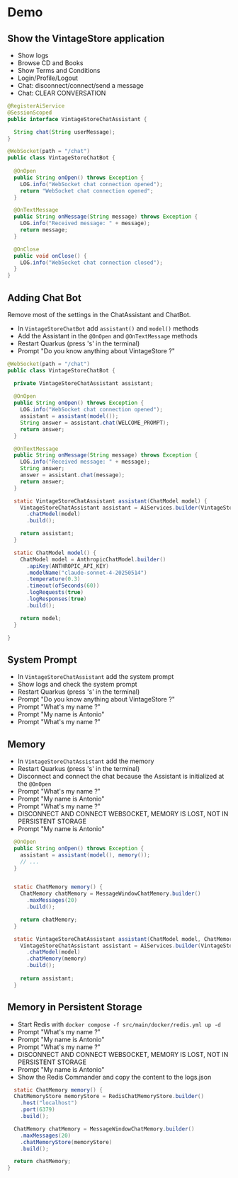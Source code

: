 # Demo

## Show the VintageStore application

* Show logs
* Browse CD and Books
* Show Terms and Conditions
* Login/Profile/Logout
* Chat: disconnect/connect/send a message
* Chat: CLEAR CONVERSATION

```java
@RegisterAiService
@SessionScoped
public interface VintageStoreChatAssistant {

  String chat(String userMessage);
}
```

```java
@WebSocket(path = "/chat")
public class VintageStoreChatBot {
  
  @OnOpen
  public String onOpen() throws Exception {
    LOG.info("WebSocket chat connection opened");
    return "WebSocket chat connection opened";
  }

  @OnTextMessage
  public String onMessage(String message) throws Exception {
    LOG.info("Received message: " + message);
    return message;
  }

  @OnClose
  public void onClose() {
    LOG.info("WebSocket chat connection closed");
  }
}
```


## Adding Chat Bot

Remove most of the settings in the ChatAssistant and ChatBot.

* In `VintageStoreChatBot` add `assistant()` and `model()` methods
* Add the Assistant in the `@OnOpen` and `@OnTextMessage` methods
* Restart Quarkus (press 's' in the terminal)
* Prompt "Do you know anything about VintageStore ?"

```java
@WebSocket(path = "/chat")
public class VintageStoreChatBot {

  private VintageStoreChatAssistant assistant;
  
  @OnOpen
  public String onOpen() throws Exception {
    LOG.info("WebSocket chat connection opened");
    assistant = assistant(model());
    String answer = assistant.chat(WELCOME_PROMPT);
    return answer;
  }

  @OnTextMessage
  public String onMessage(String message) throws Exception {
    LOG.info("Received message: " + message);
    String answer;
    answer = assistant.chat(message);
    return answer;
  }

  static VintageStoreChatAssistant assistant(ChatModel model) {
    VintageStoreChatAssistant assistant = AiServices.builder(VintageStoreChatAssistant.class)
      .chatModel(model)
      .build();

    return assistant;
  }

  static ChatModel model() {
    ChatModel model = AnthropicChatModel.builder()
      .apiKey(ANTHROPIC_API_KEY)
      .modelName("claude-sonnet-4-20250514")
      .temperature(0.3)
      .timeout(ofSeconds(60))
      .logRequests(true)
      .logResponses(true)
      .build();

    return model;
  }

}  
```

## System Prompt

* In `VintageStoreChatAssistant` add the system prompt
* Show logs and check the system prompt
* Restart Quarkus (press 's' in the terminal)
* Prompt "Do you know anything about VintageStore ?"
* Prompt "What's my name ?"
* Prompt "My name is Antonio"
* Prompt "What's my name ?"

## Memory

* In `VintageStoreChatAssistant` add the memory
* Restart Quarkus (press 's' in the terminal)
* Disconnect and connect the chat because the Assistant is initialized at the `@OnOpen`
* Prompt "What's my name ?"
* Prompt "My name is Antonio"
* Prompt "What's my name ?"
* DISCONNECT AND CONNECT WEBSOCKET, MEMORY IS LOST, NOT IN PERSISTENT STORAGE
* Prompt "My name is Antonio"

```java
  @OnOpen
  public String onOpen() throws Exception {
    assistant = assistant(model(), memory());
    // ...
  }


  static ChatMemory memory() {
    ChatMemory chatMemory = MessageWindowChatMemory.builder()
      .maxMessages(20)
      .build();

    return chatMemory;
  }

  static VintageStoreChatAssistant assistant(ChatModel model, ChatMemory memory) {
    VintageStoreChatAssistant assistant = AiServices.builder(VintageStoreChatAssistant.class)
      .chatModel(model)
      .chatMemory(memory)
      .build();
  
    return assistant;
  }
```

## Memory in Persistent Storage

* Start Redis with `docker compose -f src/main/docker/redis.yml up -d`
* Prompt "What's my name ?"
* Prompt "My name is Antonio"
* Prompt "What's my name ?"
* DISCONNECT AND CONNECT WEBSOCKET, MEMORY IS LOST, NOT IN PERSISTENT STORAGE
* Prompt "My name is Antonio"
* Show the Redis Commander and copy the content to the logs.json

```java
  static ChatMemory memory() {
  ChatMemoryStore memoryStore = RedisChatMemoryStore.builder()
    .host("localhost")
    .port(6379)
    .build();

  ChatMemory chatMemory = MessageWindowChatMemory.builder()
    .maxMessages(20)
    .chatMemoryStore(memoryStore)
    .build();

  return chatMemory;
}
```
